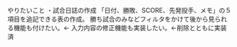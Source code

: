 やりたいこと
・試合日誌の作成
「日付、勝敗、SCORE、先発投手、メモ」の５項目を追記できる表の作成。
勝ち試合のみなどフィルタをかけて後から見られる機能も付けたい。←
入力内容の修正機能も実装したい。←削除とともに実装済

